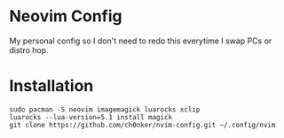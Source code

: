 # Neovim Config
My personal config so I don't need to redo this everytime I swap PCs or distro hop.

# Installation

```
sudo pacman -S neovim imagemagick luarocks xclip
luarocks --lua-version=5.1 install magick
git clone https://github.com/ch0nker/nvim-config.git ~/.config/nvim
```
